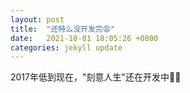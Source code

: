 ```yaml
---
layout: post
title:  "还特么没开发完😩"
date:   2021-10-01 18:05:26 +0800
categories: jekyll update
---
```

2017年低到现在，"刻意人生"还在开发中🤷‍♂️
